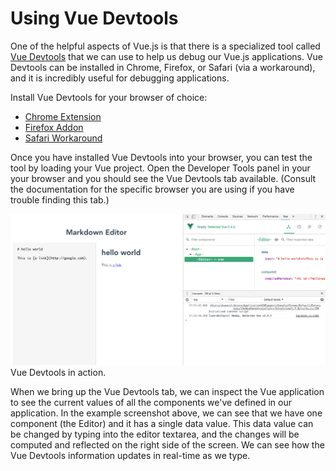 # Using Vue Devtools

One of the helpful aspects of Vue.js is that there is a specialized tool called [Vue Devtools](https://github.com/vuejs/vue-devtools#vue-devtools) that we can use to help us debug our Vue.js applications. Vue Devtools can be installed in Chrome, Firefox, or Safari (via a workaround), and it is incredibly useful for debugging applications.

Install Vue Devtools for your browser of choice:

* [Chrome Extension](https://chrome.google.com/webstore/detail/vuejs-devtools/nhdogjmejiglipccpnnnanhbledajbpd)
* [Firefox Addon](https://addons.mozilla.org/en-US/firefox/addon/vue-js-devtools/)
* [Safari Workaround](https://github.com/vuejs/vue-devtools/blob/master/docs/workaround-for-safari.md)

Once you have installed Vue Devtools into your browser, you can test the tool by loading your Vue project. Open the Developer Tools panel in your your browser and you should see the Vue Devtools tab available. (Consult the documentation for the specific browser you are using if you have trouble finding this tab.)


![Vue Devtools In Action](/img/vue-devtools1.png)
<br>Vue Devtools in action.

When we bring up the Vue Devtools tab, we can inspect the Vue application to see the current values of all the components we've defined in our application. In the example screenshot above, we can see that we have one component (the Editor) and it has a single data value. This data value can be changed by typing into the editor textarea, and the changes will be computed and reflected on the right side of the screen. We can see how the Vue Devtools information updates in real-time as we type.

